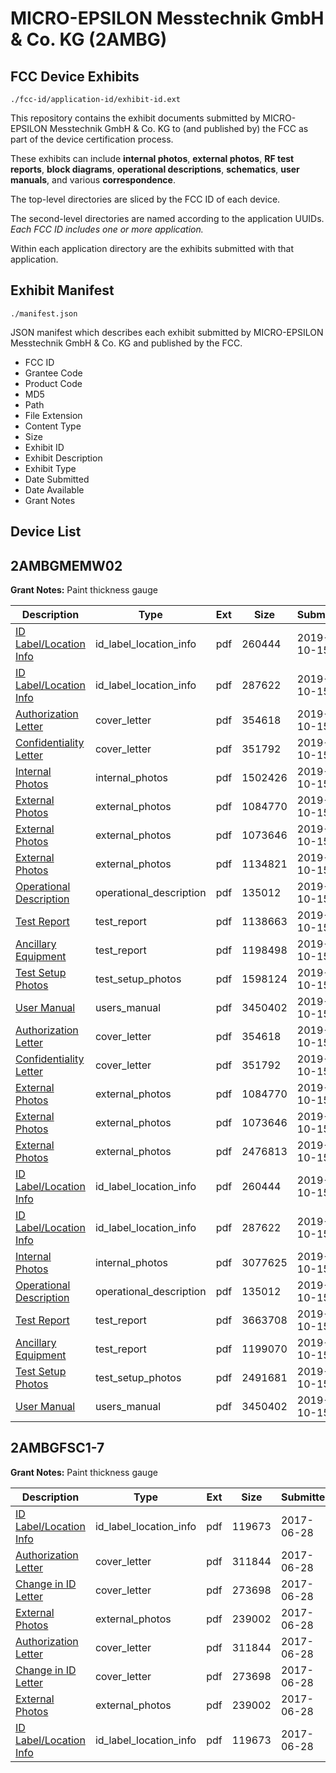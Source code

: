 # MICRO-EPSILON Messtechnik GmbH & Co. KG (2AMBG)
## FCC Device Exhibits

```
./fcc-id/application-id/exhibit-id.ext
```

This repository contains the exhibit documents submitted by MICRO-EPSILON Messtechnik GmbH & Co. KG to (and published by) the FCC as part of the device certification process.

These exhibits can include **internal photos**, **external photos**, **RF test reports**, **block diagrams**, **operational descriptions**, **schematics**, **user manuals**, and various **correspondence**.

The top-level directories are sliced by the FCC ID of each device.

The second-level directories are named according to the application UUIDs. *Each FCC ID includes one or more application.*

Within each application directory are the exhibits submitted with that application. 

## Exhibit Manifest

```
./manifest.json
```

JSON manifest which describes each exhibit submitted by MICRO-EPSILON Messtechnik GmbH & Co. KG and published by the FCC.

- FCC ID
- Grantee Code
- Product Code
- MD5
- Path
- File Extension
- Content Type
- Size
- Exhibit ID
- Exhibit Description
- Exhibit Type
- Date Submitted
- Date Available
- Grant Notes

## Device List
## 2AMBGMEMW02
**Grant Notes:** Paint thickness gauge

| Description | Type | Ext | Size | Submitted | Available |
| ----------- | ---- | --- | ---- | --------- | --------- |
| [ID Label/Location Info](2AMBGMEMW02/43dacdb5b1b5f423bd7533726b6c4067/4479326.pdf) | id_label_location_info | pdf | 260444 | 2019-10-15 | 2019-10-15 |
| [ID Label/Location Info](2AMBGMEMW02/43dacdb5b1b5f423bd7533726b6c4067/4479327.pdf) | id_label_location_info | pdf | 287622 | 2019-10-15 | 2019-10-15 |
| [Authorization Letter](2AMBGMEMW02/43dacdb5b1b5f423bd7533726b6c4067/4479329.pdf) | cover_letter | pdf | 354618 | 2019-10-15 | 2019-10-15 |
| [Confidentiality Letter](2AMBGMEMW02/43dacdb5b1b5f423bd7533726b6c4067/4479330.pdf) | cover_letter | pdf | 351792 | 2019-10-15 | 2019-10-15 |
| [Internal Photos](2AMBGMEMW02/43dacdb5b1b5f423bd7533726b6c4067/4479356.pdf) | internal_photos | pdf | 1502426 | 2019-10-15 | 2019-10-15 |
| [External Photos](2AMBGMEMW02/43dacdb5b1b5f423bd7533726b6c4067/4479324.pdf) | external_photos | pdf | 1084770 | 2019-10-15 | 2019-10-15 |
| [External Photos](2AMBGMEMW02/43dacdb5b1b5f423bd7533726b6c4067/4479325.pdf) | external_photos | pdf | 1073646 | 2019-10-15 | 2019-10-15 |
| [External Photos](2AMBGMEMW02/43dacdb5b1b5f423bd7533726b6c4067/4479355.pdf) | external_photos | pdf | 1134821 | 2019-10-15 | 2019-10-15 |
| [Operational Description](2AMBGMEMW02/43dacdb5b1b5f423bd7533726b6c4067/4479328.pdf) | operational_description | pdf | 135012 | 2019-10-15 | 2019-10-15 |
| [Test Report](2AMBGMEMW02/43dacdb5b1b5f423bd7533726b6c4067/4479353.pdf) | test_report | pdf | 1138663 | 2019-10-15 | 2019-10-15 |
| [Ancillary Equipment](2AMBGMEMW02/43dacdb5b1b5f423bd7533726b6c4067/4479357.pdf) | test_report | pdf | 1198498 | 2019-10-15 | 2019-10-15 |
| [Test Setup Photos](2AMBGMEMW02/43dacdb5b1b5f423bd7533726b6c4067/4479354.pdf) | test_setup_photos | pdf | 1598124 | 2019-10-15 | 2019-10-15 |
| [User Manual](2AMBGMEMW02/43dacdb5b1b5f423bd7533726b6c4067/4479331.pdf) | users_manual | pdf | 3450402 | 2019-10-15 | 2019-10-15 |
| [Authorization Letter](2AMBGMEMW02/7a99f25ed57bd8b7a061308be840630a/4479329.pdf) | cover_letter | pdf | 354618 | 2019-10-15 | 2019-10-15 |
| [Confidentiality Letter](2AMBGMEMW02/7a99f25ed57bd8b7a061308be840630a/4479330.pdf) | cover_letter | pdf | 351792 | 2019-10-15 | 2019-10-15 |
| [External Photos](2AMBGMEMW02/7a99f25ed57bd8b7a061308be840630a/4479324.pdf) | external_photos | pdf | 1084770 | 2019-10-15 | 2019-10-15 |
| [External Photos](2AMBGMEMW02/7a99f25ed57bd8b7a061308be840630a/4479325.pdf) | external_photos | pdf | 1073646 | 2019-10-15 | 2019-10-15 |
| [External Photos](2AMBGMEMW02/7a99f25ed57bd8b7a061308be840630a/4479334.pdf) | external_photos | pdf | 2476813 | 2019-10-15 | 2019-10-15 |
| [ID Label/Location Info](2AMBGMEMW02/7a99f25ed57bd8b7a061308be840630a/4479326.pdf) | id_label_location_info | pdf | 260444 | 2019-10-15 | 2019-10-15 |
| [ID Label/Location Info](2AMBGMEMW02/7a99f25ed57bd8b7a061308be840630a/4479327.pdf) | id_label_location_info | pdf | 287622 | 2019-10-15 | 2019-10-15 |
| [Internal Photos](2AMBGMEMW02/7a99f25ed57bd8b7a061308be840630a/4479335.pdf) | internal_photos | pdf | 3077625 | 2019-10-15 | 2019-10-15 |
| [Operational Description](2AMBGMEMW02/7a99f25ed57bd8b7a061308be840630a/4479328.pdf) | operational_description | pdf | 135012 | 2019-10-15 | 2019-10-15 |
| [Test Report](2AMBGMEMW02/7a99f25ed57bd8b7a061308be840630a/4479332.pdf) | test_report | pdf | 3663708 | 2019-10-15 | 2019-10-15 |
| [Ancillary Equipment](2AMBGMEMW02/7a99f25ed57bd8b7a061308be840630a/4479336.pdf) | test_report | pdf | 1199070 | 2019-10-15 | 2019-10-15 |
| [Test Setup Photos](2AMBGMEMW02/7a99f25ed57bd8b7a061308be840630a/4479333.pdf) | test_setup_photos | pdf | 2491681 | 2019-10-15 | 2019-10-15 |
| [User Manual](2AMBGMEMW02/7a99f25ed57bd8b7a061308be840630a/4479331.pdf) | users_manual | pdf | 3450402 | 2019-10-15 | 2019-10-15 |
## 2AMBGFSC1-7
**Grant Notes:** Paint thickness gauge

| Description | Type | Ext | Size | Submitted | Available |
| ----------- | ---- | --- | ---- | --------- | --------- |
| [ID Label/Location Info](2AMBGFSC1-7/a3fdc2a08dc3658e1fc7d76936705528/3442789.pdf) | id_label_location_info | pdf | 119673 | 2017-06-28 | 2017-06-28 |
| [Authorization Letter](2AMBGFSC1-7/a3fdc2a08dc3658e1fc7d76936705528/3442791.pdf) | cover_letter | pdf | 311844 | 2017-06-28 | 2017-06-28 |
| [Change in ID Letter](2AMBGFSC1-7/a3fdc2a08dc3658e1fc7d76936705528/3442792.pdf) | cover_letter | pdf | 273698 | 2017-06-28 | 2017-06-28 |
| [External Photos](2AMBGFSC1-7/a3fdc2a08dc3658e1fc7d76936705528/3442788.pdf) | external_photos | pdf | 239002 | 2017-06-28 | 2017-06-28 |
| [Authorization Letter](2AMBGFSC1-7/16813330d1998fa23f00e98ed2b59338/3442791.pdf) | cover_letter | pdf | 311844 | 2017-06-28 | 2017-06-28 |
| [Change in ID Letter](2AMBGFSC1-7/16813330d1998fa23f00e98ed2b59338/3442792.pdf) | cover_letter | pdf | 273698 | 2017-06-28 | 2017-06-28 |
| [External Photos](2AMBGFSC1-7/16813330d1998fa23f00e98ed2b59338/3442788.pdf) | external_photos | pdf | 239002 | 2017-06-28 | 2017-06-28 |
| [ID Label/Location Info](2AMBGFSC1-7/16813330d1998fa23f00e98ed2b59338/3442789.pdf) | id_label_location_info | pdf | 119673 | 2017-06-28 | 2017-06-28 |
